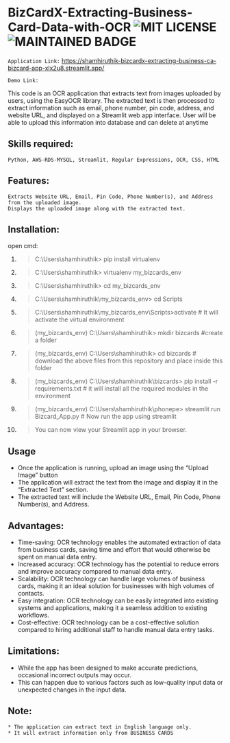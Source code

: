 # BizCardX-Extracting-Business-Card-Data-with-OCR  ![MIT LICENSE](https://badgen.net//badge/license/MIT/green)   ![MAINTAINED BADGE](https://img.shields.io/badge/Maintained%3F-yes-green.svg)

`Application Link:` https://shamhiruthik-bizcardx-extracting-business-ca-bizcard-app-xlx2u8.streamlit.app/

 `Demo Link:` 

This code is an OCR application that extracts text from images uploaded by users, using the EasyOCR library. 
The extracted text is then processed to extract information such as email, phone number, pin code, address, 
and website URL, and displayed on a Streamlit web app interface. User will be able to upload this information into 
database and can delete at anytime

## Skills required:
    
    Python, AWS-RDS-MYSQL, Streamlit, Regular Expressions, OCR, CSS, HTML 

## Features:

    Extracts Website URL, Email, Pin Code, Phone Number(s), and Address from the uploaded image.
    Displays the uploaded image along with the extracted text.
    
## Installation:

  open cmd:
1. > C:\Users\shamhiruthik> pip install virtualenv 
2. > C:\Users\shamhiruthik> virtualenv my_bizcards_env
3. > C:\Users\shamhiruthik> cd my_bizcards_env
4. > C:\Users\shamhiruthik\my_bizcards_env> cd Scripts
5. > C:\Users\shamhiruthik\my_bizcards_env\Scripts>activate                    # It will activate the virtual environment
6. > (my_bizcards_env)  C:\Users\shamhiruthik\> mkdir bizcards           #create a folder 
7. > (my_bizcards_env)  C:\Users\shamhiruthik\> cd bizcards              # download the above files from this repository and place inside this folder
8. > (my_bizcards_env)  C:\Users\shamhiruthik\bizcards> pip install -r requirements.txt       # it will install all the required modules in the environment
9. > (my_bizcards_env)  C:\Users\shamhiruthik\phonepe> streamlit run Bizcard_App.py  # Now run the app using streamlit
10. > You can now view your Streamlit app in your browser.


## Usage
   *  Once the application is running, upload an image using the “Upload Image” button
   * The application will extract the text from the image and display it in the “Extracted Text” section.
   * The extracted text will include the Website URL, Email, Pin Code, Phone Number(s), and Address.

    
## Advantages:
   * Time-saving: OCR technology enables the automated extraction of data from business cards, saving time and effort 
    that would otherwise be spent on manual data entry.
   * Increased accuracy: OCR technology has the potential to reduce errors and improve accuracy compared to manual data entry.
   * Scalability: OCR technology can handle large volumes of business cards, making it an ideal solution for businesses 
    with high volumes of contacts.
   * Easy integration: OCR technology can be easily integrated into existing systems and applications, making it a seamless 
    addition to existing workflows.
   * Cost-effective: OCR technology can be a cost-effective solution compared to hiring additional staff to handle manual 
    data entry tasks.
    
## Limitations:
   * While the app has been designed to make accurate predictions, occasional incorrect outputs may occur.
   * This can happen due to various factors such as low-quality input data or unexpected changes in the input data.
    
## Note:
    * The application can extract text in English language only.  
    * It will extract information only from BUSINESS CARDS 
